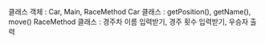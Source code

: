 클래스 객체 : Car, Main, RaceMethod
Car 클래스 : getPosition(), getName(), move()
RaceMethod 클래스 : 경주차 이름 입력받기, 경주 횟수 입력받기, 우승자 출력
